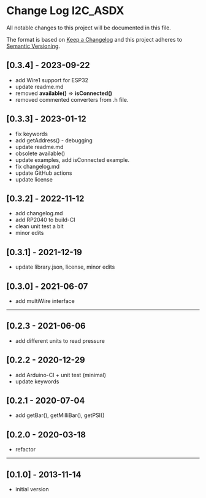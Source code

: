 # Change Log I2C_ASDX
All notable changes to this project will be documented in this file.

The format is based on [Keep a Changelog](http://keepachangelog.com/)
and this project adheres to [Semantic Versioning](http://semver.org/).


## [0.3.4] - 2023-09-22
- add Wire1 support for ESP32
- update readme.md
- removed **available()** => **isConnected()**
- removed commented converters from .h file.


## [0.3.3] - 2023-01-12
- fix keywords
- add getAddress() - debugging
- update readme.md
- obsolete available() 
- update examples, add isConnected example.
- fix changelog.md
- update GitHub actions
- update license

## [0.3.2] - 2022-11-12
- add changelog.md
- add RP2040 to build-CI
- clean unit test a bit
- minor edits

## [0.3.1] - 2021-12-19
- update library.json, license, minor edits

## [0.3.0] - 2021-06-07
- add multiWire interface

----

## [0.2.3 - 2021-06-06
- add different units to read pressure

## [0.2.2 - 2020-12-29
- add Arduino-CI + unit test (minimal)
- update keywords

## [0.2.1 - 2020-07-04
- add getBar(), getMilliBar(), getPSI()

## [0.2.0 - 2020-03-18
- refactor

----

## [0.1.0] - 2013-11-14
- initial version

